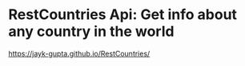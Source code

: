 # RestCountries Api: Get info about any country in the world
https://jayk-gupta.github.io/RestCountries/
